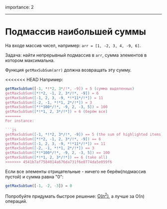 importance: 2

---

# Подмассив наибольшей суммы

На входе массив чисел, например: `arr = [1, -2, 3, 4, -9, 6]`.

Задача: найти непрерывный подмассив в `arr`, сумма элементов в котором максимальна.

Функция `getMaxSubSum(arr)` должна возвращать эту сумму.

<<<<<<< HEAD
Например:

```js
getMaxSubSum([-1, *!*2, 3*/!*, -9]) = 5 (сумма выделенных)
getMaxSubSum([*!*2, -1, 2, 3*/!*, -9]) = 6
getMaxSubSum([-1, 2, 3, -9, *!*11*/!*]) = 11
getMaxSubSum([-2, -1, *!*1, 2*/!*]) = 3
getMaxSubSum([*!*100*/!*, -9, 2, -3, 5]) = 100
getMaxSubSum([*!*1, 2, 3*/!*]) = 6 (берём все)
=======
For instance:

```js
getMaxSubSum([-1, *!*2, 3*/!*, -9]) == 5 (the sum of highlighted items)
getMaxSubSum([*!*2, -1, 2, 3*/!*, -9]) == 6
getMaxSubSum([-1, 2, 3, -9, *!*11*/!*]) == 11
getMaxSubSum([-2, -1, *!*1, 2*/!*]) == 3
getMaxSubSum([*!*100*/!*, -9, 2, -3, 5]) == 100
getMaxSubSum([*!*1, 2, 3*/!*]) == 6 (take all)
>>>>>>> 4541b7af7584014a676da731f6e8774da5e059f6
```

Если все элементы отрицательные - ничего не берём(подмассив пустой) и сумма равна "0":

```js
getMaxSubSum([-1, -2, -3]) = 0
```

Попробуйте придумать быстрое решение: [O(n<sup>2</sup>)](https://ru.wikipedia.org/wiki/«O»_большое_и_«o»_малое), а лучше за О(n) операций.
